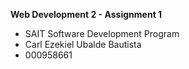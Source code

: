 **Web Development 2 - Assignment 1**
- SAIT Software Development Program
- Carl Ezekiel Ubalde Bautista
- 000958661
